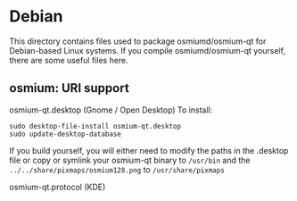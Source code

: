 
Debian
====================
This directory contains files used to package osmiumd/osmium-qt
for Debian-based Linux systems. If you compile osmiumd/osmium-qt yourself, there are some useful files here.

## osmium: URI support ##


osmium-qt.desktop  (Gnome / Open Desktop)
To install:

	sudo desktop-file-install osmium-qt.desktop
	sudo update-desktop-database

If you build yourself, you will either need to modify the paths in
the .desktop file or copy or symlink your osmium-qt binary to `/usr/bin`
and the `../../share/pixmaps/osmium128.png` to `/usr/share/pixmaps`

osmium-qt.protocol (KDE)

